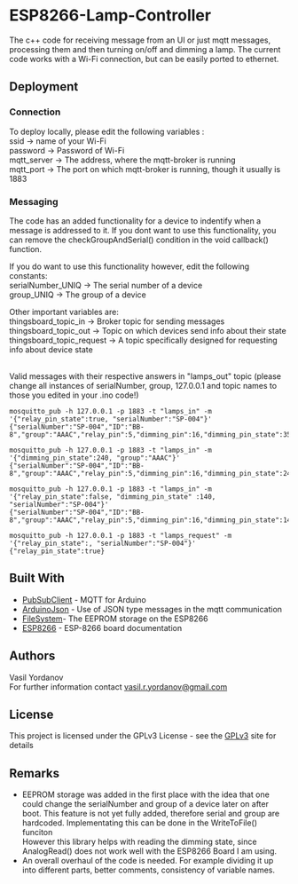 # ESP8266-Lamp-Controller


The c++ code for receiving message from an UI or just mqtt messages, processing them and then turning on/off and dimming a lamp.
The current code works with a Wi-Fi connection, but can be easily ported to ethernet.


## Deployment
### Connection

To deploy locally, please edit the following variables :<br />
ssid -> name of your Wi-Fi <br />
password -> Password of Wi-Fi<br />
mqtt_server -> The address, where the mqtt-broker is running<br />
mqtt_port -> The port on which mqtt-broker is running, though it usually is 1883<br />

### Messaging
The code has an added functionality for a device to indentify when a message is addressed to it. If you dont want to use 
this functionality, you can remove the checkGroupAndSerial() condition in the void callback() function. <br />

If you do want to use this functionality however, edit the following constants: <br />
serialNumber_UNIQ -> The serial number of a device <br />
group_UNIQ -> The group of a device<br />

Other important variables are: <br />
thingsboard_topic_in -> Broker topic for sending messages <br />
thingsboard_topic_out -> Topic on which devices send info about their state <br />
thingsboard_topic_request -> A topic specifically designed for requesting info about device state <br />


<br />
Valid messages with their respective answers in "lamps_out" topic (please change all instances of serialNumber, group, 127.0.0.1 and topic names to those you edited in your .ino code!) <br />

```
mosquitto_pub -h 127.0.0.1 -p 1883 -t "lamps_in" -m '{"relay_pin_state":true, "serialNumber":"SP-004"}'
{"serialNumber":"SP-004","ID":"BB-8","group":"AAAC","relay_pin":5,"dimming_pin":16,"dimming_pin_state":35,"relay_pin_state":true,"rssi":-83}
```

```
mosquitto_pub -h 127.0.0.1 -p 1883 -t "lamps_in" -m '{"dimming_pin_state":240, "group":"AAAC"}'
{"serialNumber":"SP-004","ID":"BB-8","group":"AAAC","relay_pin":5,"dimming_pin":16,"dimming_pin_state":240,"relay_pin_state":true,"rssi":-81}
```


```
mosquitto_pub -h 127.0.0.1 -p 1883 -t "lamps_in" -m '{"relay_pin_state":false, "dimming_pin_state" :140, "serialNumber":"SP-004"}'
{"serialNumber":"SP-004","ID":"BB-8","group":"AAAC","relay_pin":5,"dimming_pin":16,"dimming_pin_state":140,"relay_pin_state":false,"rssi":-80}
```


```
mosquitto_pub -h 127.0.0.1 -p 1883 -t "lamps_request" -m '{"relay_pin_state":, "serialNumber":"SP-004"}'
{"relay_pin_state":true}
```

## Built With

* [PubSubClient](https://pubsubclient.knolleary.net/) - MQTT for Arduino
* [ArduinoJson](https://github.com/bblanchon/ArduinoJson) - Use of JSON type messages in the mqtt communication
* [FileSystem](http://esp8266.github.io/Arduino/versions/2.0.0/doc/filesystem.html)- The EEPROM storage on the ESP8266
* [ESP8266](https://www.olimex.com/Products/IoT/ESP8266-EVB-BAT/open-source-hardware) - ESP-8266 board documentation


## Authors

Vasil Yordanov<br />
For further information contact vasil.r.yordanov@gmail.com

## License

This project is licensed under the GPLv3 License - see the [GPLv3](https://www.gnu.org/licenses/quick-guide-gplv3.en.html) site for details

## Remarks

* EEPROM storage was added in the first place with the idea that one could change the serialNumber and group of a device later on after boot. 
This feature is not yet fully added, therefore serial and group are hardcoded. Implementating this can be done in the WriteToFile() funciton <br />
However this library helps with reading the dimming state, since AnalogRead() does not work well with the ESP8266 Board I am using.
* An overall overhaul of the code is needed. For example dividing it up into different parts, better comments, consistency of variable names.

